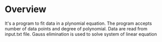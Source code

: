 # Overview

It's a program to fit data in a plynomial equation. The program accepts number of data points and degree of polynomial. Data are read from input.txt file. Gauss elimination is used to solve system of linear equation

